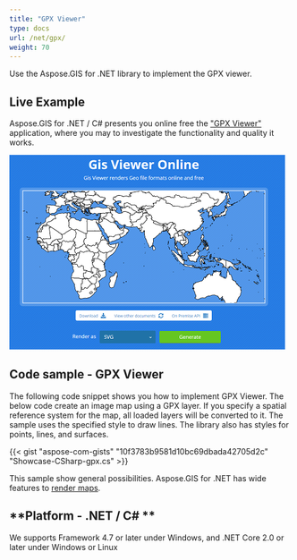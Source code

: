 ```yaml
---
title: "GPX Viewer"
type: docs
url: /net/gpx/
weight: 70
---
```


Use the Aspose.GIS for .NET library to implement the GPX viewer.

## **Live Example**

Aspose.GIS for .NET / C# presents you online free the ["GPX Viewer"](https://products.aspose.app/gis/viewer/gpx) application, where you may to investigate the functionality and quality it works.

![GPX viewer app](viewer.png)

## **Code sample - GPX Viewer**

The following code snippet shows you how to implement GPX Viewer. The below code create an image map using a GPX layer. If you specify a spatial reference system for the map, all loaded layers will be converted to it. 
The sample uses the specified style to draw lines. The library also has styles for points, lines, and surfaces.

{{< gist "aspose-com-gists" "10f3783b9581d10bc69dbada42705d2c" "Showcase-CSharp-gpx.cs" >}}

This sample show general possibilities. Aspose.GIS for .NET has wide features to [render maps](https://docs.aspose.com/gis/net/map-rendering/).

## **Platform - .NET / C# **

We supports Framework 4.7 or later under Windows, and .NET Core 2.0 or later under Windows or Linux

